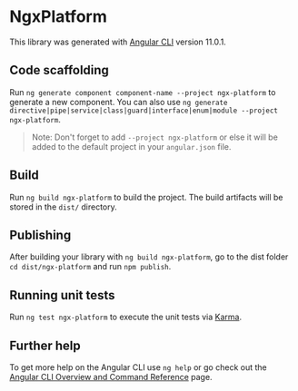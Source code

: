 # NgxPlatform

This library was generated with [Angular CLI](https://github.com/angular/angular-cli) version 11.0.1.

## Code scaffolding

Run `ng generate component component-name --project ngx-platform` to generate a new component. You can also use `ng generate directive|pipe|service|class|guard|interface|enum|module --project ngx-platform`.
> Note: Don't forget to add `--project ngx-platform` or else it will be added to the default project in your `angular.json` file. 

## Build

Run `ng build ngx-platform` to build the project. The build artifacts will be stored in the `dist/` directory.

## Publishing

After building your library with `ng build ngx-platform`, go to the dist folder `cd dist/ngx-platform` and run `npm publish`.

## Running unit tests

Run `ng test ngx-platform` to execute the unit tests via [Karma](https://karma-runner.github.io).

## Further help

To get more help on the Angular CLI use `ng help` or go check out the [Angular CLI Overview and Command Reference](https://angular.io/cli) page.
